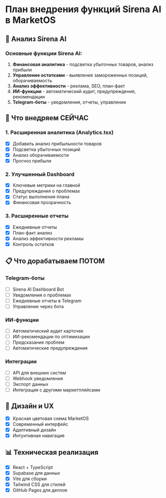 # План внедрения функций Sirena AI в MarketOS

## 🎯 Анализ Sirena AI

### Основные функции Sirena AI:
1. **Финансовая аналитика** - подсветка убыточных товаров, анализ прибыли
2. **Управление остатками** - выявление замороженных позиций, оборачиваемость
3. **Анализ эффективности** - реклама, SEO, план-факт
4. **ИИ-функции** - автоматический аудит, предупреждения, рекомендации
5. **Telegram-боты** - уведомления, отчеты, управление

## 🚀 Что внедряем СЕЙЧАС

### 1. Расширенная аналитика (Analytics.tsx)
- [x] Добавить анализ прибыльности товаров
- [x] Подсветка убыточных позиций
- [x] Анализ оборачиваемости
- [x] Прогноз прибыли

### 2. Улучшенный Dashboard
- [x] Ключевые метрики на главной
- [x] Предупреждения о проблемах
- [x] Статус выполнения плана
- [x] Финансовая прозрачность

### 3. Расширенные отчеты
- [x] Ежедневные отчеты
- [x] План-факт анализ
- [x] Анализ эффективности рекламы
- [x] Контроль остатков

## 📋 Что дорабатываем ПОТОМ

### Telegram-боты
- [ ] Sirena AI Dashboard Bot
- [ ] Уведомления о проблемах
- [ ] Ежедневные отчеты в Telegram
- [ ] Управление через бота

### ИИ-функции
- [ ] Автоматический аудит карточек
- [ ] ИИ-рекомендации по оптимизации
- [ ] Предсказание проблем
- [ ] Автоматические предупреждения

### Интеграции
- [ ] API для внешних систем
- [ ] Webhook уведомления
- [ ] Экспорт данных
- [ ] Интеграция с другими маркетплейсами

## 🎨 Дизайн и UX
- [x] Красная цветовая схема MarketOS
- [x] Современный интерфейс
- [x] Адаптивный дизайн
- [x] Интуитивная навигация

## 📊 Техническая реализация
- [x] React + TypeScript
- [x] Supabase для данных
- [x] Vite для сборки
- [x] Tailwind CSS для стилей
- [x] GitHub Pages для деплоя
